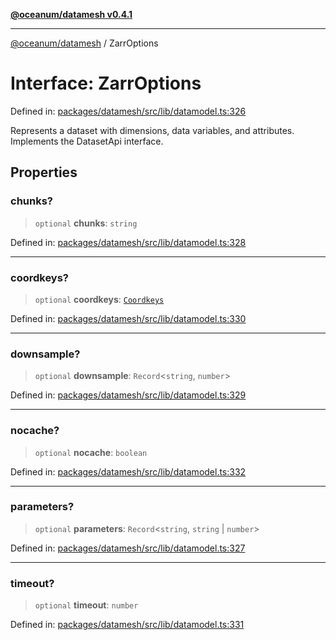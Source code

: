 [**@oceanum/datamesh v0.4.1**](../README.md)

***

[@oceanum/datamesh](../README.md) / ZarrOptions

# Interface: ZarrOptions

Defined in: [packages/datamesh/src/lib/datamodel.ts:326](https://github.com/oceanum-io/oceanum-js/blob/6ea95bc75340e32d4166044b1046d4453dd46745/packages/datamesh/src/lib/datamodel.ts#L326)

Represents a dataset with dimensions, data variables, and attributes.
Implements the DatasetApi interface.

## Properties

### chunks?

> `optional` **chunks**: `string`

Defined in: [packages/datamesh/src/lib/datamodel.ts:328](https://github.com/oceanum-io/oceanum-js/blob/6ea95bc75340e32d4166044b1046d4453dd46745/packages/datamesh/src/lib/datamodel.ts#L328)

***

### coordkeys?

> `optional` **coordkeys**: [`Coordkeys`](../type-aliases/Coordkeys.md)

Defined in: [packages/datamesh/src/lib/datamodel.ts:330](https://github.com/oceanum-io/oceanum-js/blob/6ea95bc75340e32d4166044b1046d4453dd46745/packages/datamesh/src/lib/datamodel.ts#L330)

***

### downsample?

> `optional` **downsample**: `Record`\<`string`, `number`\>

Defined in: [packages/datamesh/src/lib/datamodel.ts:329](https://github.com/oceanum-io/oceanum-js/blob/6ea95bc75340e32d4166044b1046d4453dd46745/packages/datamesh/src/lib/datamodel.ts#L329)

***

### nocache?

> `optional` **nocache**: `boolean`

Defined in: [packages/datamesh/src/lib/datamodel.ts:332](https://github.com/oceanum-io/oceanum-js/blob/6ea95bc75340e32d4166044b1046d4453dd46745/packages/datamesh/src/lib/datamodel.ts#L332)

***

### parameters?

> `optional` **parameters**: `Record`\<`string`, `string` \| `number`\>

Defined in: [packages/datamesh/src/lib/datamodel.ts:327](https://github.com/oceanum-io/oceanum-js/blob/6ea95bc75340e32d4166044b1046d4453dd46745/packages/datamesh/src/lib/datamodel.ts#L327)

***

### timeout?

> `optional` **timeout**: `number`

Defined in: [packages/datamesh/src/lib/datamodel.ts:331](https://github.com/oceanum-io/oceanum-js/blob/6ea95bc75340e32d4166044b1046d4453dd46745/packages/datamesh/src/lib/datamodel.ts#L331)
